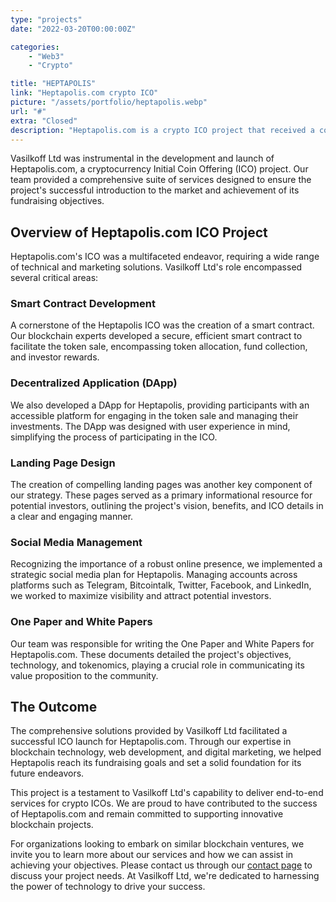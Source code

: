 ```yaml
---
type: "projects"
date: "2022-03-20T00:00:00Z"

categories: 
    - "Web3"
    - "Crypto"

title: "HEPTAPOLIS"
link: "Heptapolis.com crypto ICO"
picture: "/assets/portfolio/heptapolis.webp"
url: "#"
extra: "Closed"
description: "Heptapolis.com is a crypto ICO project that received a comprehensive all-in-one solution from Vasilkoff CY Ltd. This solution included smart contract development, DApp creation, landing page design, social media management, as well as the creation of One Paper and White Papers. With Vasilkoff CY's expertise, Heptapolis.com was able to successfully launch their cryptocurrency ICO and achieve their fundraising goals."
---
```

Vasilkoff Ltd was instrumental in the development and launch of Heptapolis.com, a cryptocurrency Initial Coin Offering (ICO) project. Our team provided a comprehensive suite of services designed to ensure the project's successful introduction to the market and achievement of its fundraising objectives.

## Overview of Heptapolis.com ICO Project
Heptapolis.com's ICO was a multifaceted endeavor, requiring a wide range of technical and marketing solutions. Vasilkoff Ltd's role encompassed several critical areas:

### Smart Contract Development
A cornerstone of the Heptapolis ICO was the creation of a smart contract. Our blockchain experts developed a secure, efficient smart contract to facilitate the token sale, encompassing token allocation, fund collection, and investor rewards.

### Decentralized Application (DApp)
We also developed a DApp for Heptapolis, providing participants with an accessible platform for engaging in the token sale and managing their investments. The DApp was designed with user experience in mind, simplifying the process of participating in the ICO.

### Landing Page Design
The creation of compelling landing pages was another key component of our strategy. These pages served as a primary informational resource for potential investors, outlining the project's vision, benefits, and ICO details in a clear and engaging manner.

### Social Media Management
Recognizing the importance of a robust online presence, we implemented a strategic social media plan for Heptapolis. Managing accounts across platforms such as Telegram, Bitcointalk, Twitter, Facebook, and LinkedIn, we worked to maximize visibility and attract potential investors.

### One Paper and White Papers
Our team was responsible for writing the One Paper and White Papers for Heptapolis.com. These documents detailed the project's objectives, technology, and tokenomics, playing a crucial role in communicating its value proposition to the community.

## The Outcome
The comprehensive solutions provided by Vasilkoff Ltd facilitated a successful ICO launch for Heptapolis.com. Through our expertise in blockchain technology, web development, and digital marketing, we helped Heptapolis reach its fundraising goals and set a solid foundation for its future endeavors.

This project is a testament to Vasilkoff Ltd's capability to deliver end-to-end services for crypto ICOs. We are proud to have contributed to the success of Heptapolis.com and remain committed to supporting innovative blockchain projects.

For organizations looking to embark on similar blockchain ventures, we invite you to learn more about our services and how we can assist in achieving your objectives. Please contact us through our [contact page](https://vasilkoff.com/contact-us) to discuss your project needs. At Vasilkoff Ltd, we're dedicated to harnessing the power of technology to drive your success.